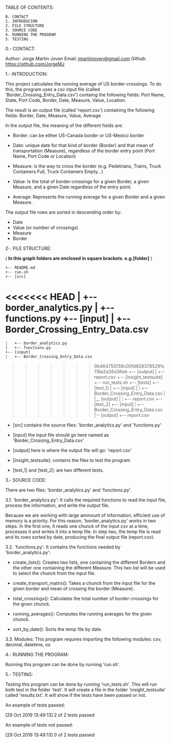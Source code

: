 TABLE OF CONTENTS:

    0. CONTACT
    1. INTRODUCION
    2. FILE STRUCTURE
    3. SOURCE CODE
    4. RUNNING THE PROGRAM
    5. TESTING



0.- CONTACT:

   Author:  Jorge Martin Joven
   Email:   jmartinjoven@gmail.com
   Github:  https://github.com/JorgeMJ


1.- INTRODUCTION:

   This project calculates the running average of US border-crossings. To do this, the program
uses a csv input file (called 'Border_Crossing_Entry_Data.csv') containg the following fields:
Port Name, State, Port Code, Border, Date, Measure, Value, Location.

The result is an output file (called 'report.csv') containing the following fields:
Border, Date, Measure, Value, Average

In the output file, the meaning of the different fields are:

* Border: can be either US-Canada border or US-Mexico border

* Date: unique date for that kind of border (Border) and that mean of transportation (Measure), regardless
   of the border entry point (Port Name, Port Code or Location)

* Measure: is the way to cross the border (e.g. Pedetrians, Trains, Truck Containers Full,
   Truck Containers Empty...)

* Value: Is the total of border-crossings for a given Border, a given Measure, and a given Date regardless
   of the entry point.

* Average: Represents the running average for a given Border and a given Measure.



The output file rows are sorted in descending order by:
* Date
* Value (or number of crossings)
* Measure
* Border


2-. FILE STRUCTURE: 

( **In this graph folders are enclosed in square brackets. e.g.[folder]** )
 
    +-- README.md
    +-- run.sh
    +-- [src]
<<<<<<< HEAD
    |   +-- border_analytics.py
    |   +-- functions.py
    +-- [input]
    |   +-- Border_Crossing_Entry_Data.csv
=======
    ¦   +-- border_analytics.py
    |   +-- functions.py
    +-- [input]
    ¦   +-- Border_Crossing_Entry_Data.csv
>>>>>>> 0b464750f38c00fd8293785291c119a2a26d36eb
    +-- [output]
    |   +-- report.csv
    +-- [insight_testsuite]
        +-- run_tests.sh
        +-- [tests]
            +-- [test_1]
            |   +-- [input]
            |   ¦   +-- Border_Crossing_Entry_Data.csv
            |   |__ [output]
            |   ¦   +-- report.csv
            +-- [test_2]
                +-- [input]
                ¦   +-- Border_Crossing_Entry_Data.csv
                |-- [output]
                    +-- report.csv


* [src] contains the source files: 'border_analytics.py' and 'functions.py'

* [input] the input file should go here named as 'Border_Crossing_Entry_Data.csv'

* [output] here is where the output file will go: 'report.csv'

* [insight_testsuite]: contains the files to test the program

* [test_1] and [test_2]: are two different tests.


3.- SOURCE CODE:

   There are two files: 'border_analytics.py' and 'functions.py'.

3.1. 'border_analytics.py':
   It calls the required functions to read the input file, process the information, and write 
the output file. 

Because we are working with large ammount of information, efficient use of memory is a priority.
For this reason, 'border_analytics.py' works in two steps. In the first one, it reads one chunck 
of the input csv at a time, processes it and writes it into a temp file. In step two, the temp file
is read and its rows sorted by date, producing the final output file (report.csv).

3.2. 'functions.py':
   It contains the functions needed by 'border_analytics.py':

* create_lists():             Creates two lists, one containing the different Borders and the other
                              one containing the different Measure. This two list will be used to
                              select the chunck from the input file.

* create_transport_matrix():  Takes a chunck from the input file for the given border and mean of 
                              crossing the border (Measure).

* total_crossings():          Calculates the total number of border-crossings for the given chunck.

* running_averages():         Computes the running averages for the given chunck. 

* sort_by_date():             Sorts the temp file by date.


3.3.  Modules:
   This program requires importing the following modules: csv,  decimal,  datetime, os


4.- RUNNING THE PROGRAM:

   Running this program can be done by running 'run.sh'.


5.- TESTING:

   Testing this program can be done by running 'run_tests.sh'. This will run both test in the
folder 'test'. It will create a file in the folder 'insight_testsuite' called 'results.txt'. It
will show if the tests have been passed or not.

An example of tests passed:

[29 Oct 2019 13:49:13] 2 of 2 tests passed

An example of tests not passed:

[29 Oct 2019 13:49:13] 0 of 2 tests passed
